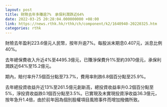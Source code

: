 ```yaml
---
layout: post
title: 財險去年多賺逾7%　承保利潤跌近64%
date: 2022-03-25 20:28:04.000000000 +08:00
link: https://news.rthk.hk/rthk/ch/component/k2/1640940-20220325.htm
categories: rthk
---
```


財險去年盈利223.6億元人民幣，按年升逾7%。每股派末期息0.407元，派息比例40%。

去年總保費收入升近4%至4495.3億元，已賺淨保費升1%至約3970億元，承保利潤跌近64%至15.2億元。

期內，賠付率升7.5個百分點至73.7%，費用率則跌6.8個百分點至25.9%。

去年總投資收益升近13%至261.5億元創新高，總投資收益率升0.2個百分點至5%，淨投資收益跌0.1個百分點至3.5%。已實現及未實現投資淨收益36.3億元，按年急升1.4倍，由於前年因為個別股權項目風險事件而增加撥備所致。
